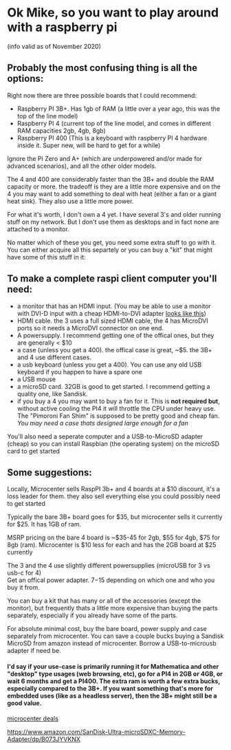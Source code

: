 

# Ok Mike, so you want to play around with a raspberry pi

(info valid as of November 2020)

## Probably the most confusing thing is all the options:

Right now there are three possible boards that I could recommend:

- Raspberry PI 3B+.  Has 1gb of RAM (a little over a year ago, this was the top of the line model)
- Raspberry PI 4 (current top of the line model, and comes in different RAM capacities 2gb, 4gb, 8gb)
- Raspberry PI 400 (This is a keyboard with raspberry PI 4 hardware inside it.   Super new, will be hard to get for a while)

Ignore the Pi Zero and A+ (which are underpowered and/or made for advanced scenarios), and all the other older models.

The 4 and 400 are considerably faster than the 3B+ and double the RAM capacity or more. the tradeoff is they are a little more expensive and on the 4 you may want to add something to deal with heat (either a fan or a giant heat sink).  They also use a little more power.

For what it's worth, I don't own a 4 yet.  I have several 3's and older running stuff on my network.  But I don't use them as desktops and in fact none are attached to a monitor.  

No matter which of these you get, you need some extra stuff to go with it. You can either acquire all this 
separtely or you can buy a "kit" that might have some of this stuff in it:

## To make a complete raspi client computer you'll need:

- a monitor that has an HDMI input. (You may be able to use a monitor with DVI-D input with a cheap HDMI-to-DVI adapter [looks like this](https://www.amazon.com/Benfei-Bidirectional-Female-Adapter-Gold-Plated/dp/B07CXY79KR/)) 
- HDMI cable.  the 3 uses a full sized HDMI cable, the 4 has MicroDVI ports so it needs a MicroDVI connector on one end.
- A powersupply.  I recommend getting one of the offical ones, but they are generally < $10
- a case (unless you get a 400).  the offical case is great, ~$5. the 3B+ and 4 use different cases.
- a usb keyboard (unless you get a 400).  You can use any old USB keyboard if you happen to have a spare one
- a USB mouse
- a microSD card.  32GB is good to get started. I recommend getting a quality one, like Sandisk.
- if you buy a 4 you may want to buy a fan for it.  This is **not required but**, without active cooling the PI4 it will throttle the CPU under heavy use.  The "Pimoroni Fan Shim" is supposed to be pretty good and cheap fan. *You may need a case thats designed large enough for a fan*

You'll also need a seperate computer and a USB-to-MicroSD adapter (cheap) so you can install Raspbian (the operating system) on the microSD card to get started

## Some suggestions:

Locally, Microcenter sells RaspPI 3b+ and 4 boards at a $10 discount, it's a loss leader for them.   they also sell everything else you could possibly need to get started

Typically the bare 3B+ board goes for $35, but microcenter sells it currently for $25.  It has 1GB of ram.

MSRP pricing on the bare 4 board is ~$35-45 for 2gb, $55 for 4gb, $75 for 8gb (ram).  Microcenter is $10 less for each and has the 2GB board at $25 currently

The 3 and the 4 use slightly different powersupplies (microUSB for 3 vs usb-c for 4)  
Get an offical power adapter.  $7-$15 depending on which one and who you buy it from.

You can buy a kit that has many or all of the accessories (except the monitor), but frequently thats a little
more expensive than buying the parts separately, especially if you already have some of the parts. 


For absolute minimal cost, buy the bare board, power supply and case separately from microcenter.  You can save a couple bucks buying a Sandisk MicroSD from amazon instead of microcenter.  Borrow a USB-to-microusb adapter if need be.

#### I'd say if your use-case is primarily running it for Mathematica and other "desktop" type usages (web browsing, etc), go for a PI4 in 2GB or 4GB, or wait 6 months and get a PI400.  The extra ram is worth a few extra bucks, especially compared to the 3B+.  If you want something that's more for embedded uses (like as a headless server), then the 3B+ might still be a good value.


[microcenter deals](https://www.microcenter.com/search/search_results.aspx?Ntt=raspberry+pi&Ntk=all&sortby=match&N=517&myStore=true)

<https://www.amazon.com/SanDisk-Ultra-microSDXC-Memory-Adapter/dp/B073JYVKNX>


